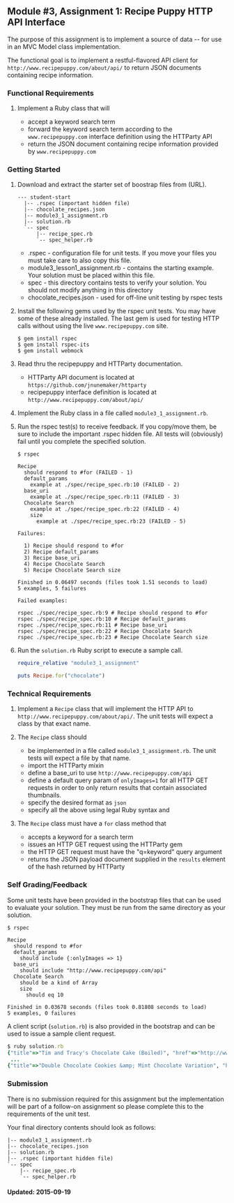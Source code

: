 ## Module #3, Assignment 1: Recipe Puppy HTTP API Interface

The purpose of this assignment is to implement a source of data -- for use in an MVC Model class implementation.

The functional goal is to implement a restful-flavored API client for `http://www.recipepuppy.com/about/api/` to return JSON documents containing recipe information.

### Functional Requirements

1. Implement a Ruby class that will 

    * accept a keyword search term
    * forward the keyword search term according to the `www.recipepuppy.com` interface definition using the HTTParty API
    * return the JSON document containing recipe information provided by `www.recipepuppy.com`

### Getting Started

1. Download and extract the starter set of boostrap files from (URL).

    ```shell
    --- student-start
      |-- .rspec (important hidden file)
      |-- chocolate_recipes.json
      |-- module3_1_assignment.rb
      |-- solution.rb
      `-- spec
          |-- recipe_spec.rb
          `-- spec_helper.rb
    ```
    
    * .rspec - configuration file for unit tests. If you move your files you must take 
      care to also copy this file.
    * module3_lesson1_assignment.rb - contains the starting example.
    Your solution must be placed within this file.
    * spec - this directory contains tests to verify your solution. You should
    not modify anything in this directory
    * chocolate_recipes.json - used for off-line unit testing by rspec tests

2. Install the following gems used by the rspec unit tests. You may have some of these already installed.
The last gem is used for testing HTTP calls without using the live `www.recipepuppy.com` site.

    ```shell
    $ gem install rspec
    $ gem install rspec-its
    $ gem install webmock
    ```

3. Read thru the recipepuppy and HTTParty documentation.

    * HTTParty API document is located at `https://github.com/jnunemaker/httparty`
    * recipepuppy interface definition is located at `http://www.recipepuppy.com/about/api/`

4. Implement the Ruby class in a file called `module3_1_assignment.rb`.

5. Run the rspec test(s) to receive feedback.  If you copy/move them,
be sure to include the important .rspec hidden file. All tests will
(obviously) fail until you complete the specified solution.

    ```shell
    $ rspec

    Recipe
      should respond to #for (FAILED - 1)
      default_params
        example at ./spec/recipe_spec.rb:10 (FAILED - 2)
      base_uri
        example at ./spec/recipe_spec.rb:11 (FAILED - 3)
      Chocolate Search
        example at ./spec/recipe_spec.rb:22 (FAILED - 4)
        size
          example at ./spec/recipe_spec.rb:23 (FAILED - 5)

    Failures:

      1) Recipe should respond to #for
      2) Recipe default_params 
      3) Recipe base_uri 
      4) Recipe Chocolate Search 
      5) Recipe Chocolate Search size 

    Finished in 0.06497 seconds (files took 1.51 seconds to load)
    5 examples, 5 failures

    Failed examples:

    rspec ./spec/recipe_spec.rb:9 # Recipe should respond to #for
    rspec ./spec/recipe_spec.rb:10 # Recipe default_params 
    rspec ./spec/recipe_spec.rb:11 # Recipe base_uri 
    rspec ./spec/recipe_spec.rb:22 # Recipe Chocolate Search 
    rspec ./spec/recipe_spec.rb:23 # Recipe Chocolate Search size 

    ```

6. Run the `solution.rb` Ruby script to execute a sample call.

    ```ruby
    require_relative "module3_1_assignment"

    puts Recipe.for("chocolate")
    ```

### Technical Requirements

1. Implement a `Recipe` class that will implement the HTTP API to `http://www.recipepuppy.com/about/api/`.
The unit tests will expect a class by that exact name.

2. The `Recipe` class should

    * be implemented in a file called `module3_1_assignment.rb`. The unit tests will expect a file by that name.
    * import the HTTParty mixin
    * define a base_uri to use `http://www.recipepuppy.com/api`
    * define a default query param of `onlyImages=1` for all HTTP GET
    requests in order to only return results that contain associated thumbnails.
    * specify the desired format as `json`
    * specify all the above using legal Ruby syntax and 

3. The `Recipe` class must have a `for` class method that 

    * accepts a keyword for a search term
    * issues an HTTP GET request using the HTTParty gem
    * the HTTP GET request must have the "q=keyword" query argument
    * returns the JSON payload document supplied in the `results` element of the hash returned by HTTParty

### Self Grading/Feedback

Some unit tests have been provided in the bootstrap files that can be
used to evaluate your solution. They must be run from the same directory
as your solution.

```shell
$ rspec

Recipe
  should respond to #for
  default_params
    should include {:onlyImages => 1}
  base_uri
    should include "http://www.recipepuppy.com/api"
  Chocolate Search
    should be a kind of Array
    size
      should eq 10

Finished in 0.03678 seconds (files took 0.81808 seconds to load)
5 examples, 0 failures
```

A client script (`solution.rb`) is also provided in the bootstrap
and can be used to issue a sample client request.

```ruby
$ ruby solution.rb 
{"title"=>"Tim and Tracy's Chocolate Cake (Boiled)", "href"=>"http://www.recipezaar.com/Tim-and-Tracys-Chocolate-Cake-Boiled-259680", "ingredients"=>"baking soda, butter, cocoa powder, eggs, flour, sugar, water", "thumbnail"=>"http://img.recipepuppy.com/34464.jpg"}
 ...
{"title"=>"Double Chocolate Cookies &amp; Mint Chocolate Variation", "href"=>"http://www.recipezaar.com/Double-Chocolate-Cookies-Mint-Chocolate-Variation-275188", "ingredients"=>"flour, cocoa powder, baking soda, butter, eggs, salt, semisweet chocolate chips, sugar, vanilla extract", "thumbnail"=>"http://img.recipepuppy.com/363913.jpg"}
```

### Submission

There is no submission required for this assignment but the 
implementation will be part of a follow-on assignment so 
please complete this to the requirements of the unit test.

Your final directory contents should look as follows:

```shell
|-- module3_1_assignment.rb
|-- chocolate_recipes.json
|-- solution.rb
|-- .rspec (important hidden file)
`-- spec
    |-- recipe_spec.rb
    `-- spec_helper.rb
```

#### Updated: 2015-09-19
